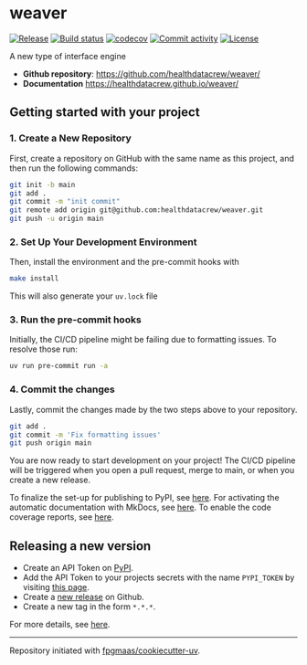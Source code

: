# weaver

[![Release](https://img.shields.io/github/v/release/healthdatacrew/weaver)](https://img.shields.io/github/v/release/healthdatacrew/weaver)
[![Build status](https://img.shields.io/github/actions/workflow/status/healthdatacrew/weaver/main.yml?branch=main)](https://github.com/healthdatacrew/weaver/actions/workflows/main.yml?query=branch%3Amain)
[![codecov](https://codecov.io/gh/healthdatacrew/weaver/branch/main/graph/badge.svg)](https://codecov.io/gh/healthdatacrew/weaver)
[![Commit activity](https://img.shields.io/github/commit-activity/m/healthdatacrew/weaver)](https://img.shields.io/github/commit-activity/m/healthdatacrew/weaver)
[![License](https://img.shields.io/github/license/healthdatacrew/weaver)](https://img.shields.io/github/license/healthdatacrew/weaver)

A new type of interface engine

- **Github repository**: <https://github.com/healthdatacrew/weaver/>
- **Documentation** <https://healthdatacrew.github.io/weaver/>

## Getting started with your project

### 1. Create a New Repository

First, create a repository on GitHub with the same name as this project, and then run the following commands:

```bash
git init -b main
git add .
git commit -m "init commit"
git remote add origin git@github.com:healthdatacrew/weaver.git
git push -u origin main
```

### 2. Set Up Your Development Environment

Then, install the environment and the pre-commit hooks with

```bash
make install
```

This will also generate your `uv.lock` file

### 3. Run the pre-commit hooks

Initially, the CI/CD pipeline might be failing due to formatting issues. To resolve those run:

```bash
uv run pre-commit run -a
```

### 4. Commit the changes

Lastly, commit the changes made by the two steps above to your repository.

```bash
git add .
git commit -m 'Fix formatting issues'
git push origin main
```

You are now ready to start development on your project!
The CI/CD pipeline will be triggered when you open a pull request, merge to main, or when you create a new release.

To finalize the set-up for publishing to PyPI, see [here](https://fpgmaas.github.io/cookiecutter-uv/features/publishing/#set-up-for-pypi).
For activating the automatic documentation with MkDocs, see [here](https://fpgmaas.github.io/cookiecutter-uv/features/mkdocs/#enabling-the-documentation-on-github).
To enable the code coverage reports, see [here](https://fpgmaas.github.io/cookiecutter-uv/features/codecov/).

## Releasing a new version

- Create an API Token on [PyPI](https://pypi.org/).
- Add the API Token to your projects secrets with the name `PYPI_TOKEN` by visiting [this page](https://github.com/healthdatacrew/weaver/settings/secrets/actions/new).
- Create a [new release](https://github.com/healthdatacrew/weaver/releases/new) on Github.
- Create a new tag in the form `*.*.*`.

For more details, see [here](https://fpgmaas.github.io/cookiecutter-uv/features/cicd/#how-to-trigger-a-release).

---

Repository initiated with [fpgmaas/cookiecutter-uv](https://github.com/fpgmaas/cookiecutter-uv).
